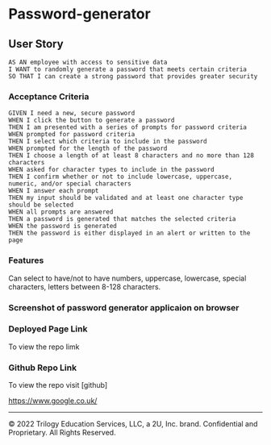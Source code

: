 # Password-generator

## User Story
```
AS AN employee with access to sensitive data
I WANT to randomly generate a password that meets certain criteria
SO THAT I can create a strong password that provides greater security
```

### Acceptance Criteria

```
GIVEN I need a new, secure password
WHEN I click the button to generate a password
THEN I am presented with a series of prompts for password criteria
WHEN prompted for password criteria
THEN I select which criteria to include in the password
WHEN prompted for the length of the password
THEN I choose a length of at least 8 characters and no more than 128 characters
WHEN asked for character types to include in the password
THEN I confirm whether or not to include lowercase, uppercase, numeric, and/or special characters
WHEN I answer each prompt
THEN my input should be validated and at least one character type should be selected
WHEN all prompts are answered
THEN a password is generated that matches the selected criteria
WHEN the password is generated
THEN the password is either displayed in an alert or written to the page
```

### Features


Can select to have/not to have numbers, uppercase, lowercase, special characters, letters between 8-128 characters. 

### Screenshot of password generator applicaion on browser


### Deployed Page Link

To view the repo limk 


### Github Repo Link 

To view the repo visit [github]

https://www.google.co.uk/

- - -
© 2022 Trilogy Education Services, LLC, a 2U, Inc. brand. Confidential and Proprietary. All Rights Reserved.